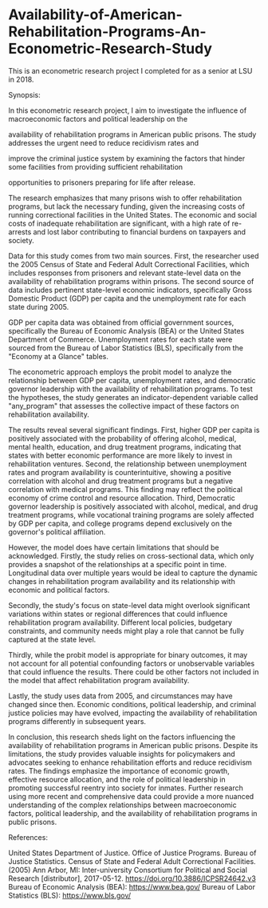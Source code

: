 # Availability-of-American-Rehabilitation-Programs-An-Econometric-Research-Study
This is an econometric research project I completed for as a senior at LSU in 2018.

Synopsis:

In this econometric research project, I aim to investigate the influence of macroeconomic factors and political leadership on the 

availability of rehabilitation programs in American public prisons. The study addresses the urgent need to reduce recidivism rates and 

improve the criminal justice system by examining the factors that hinder some facilities from providing sufficient rehabilitation 

opportunities to prisoners preparing for life after release.

The research emphasizes that many prisons wish to offer rehabilitation programs, but lack the necessary funding, given the increasing costs of running correctional facilities in the United States. The economic and social costs of inadequate rehabilitation are significant, with a high rate of re-arrests and lost labor contributing to financial burdens on taxpayers and society.

Data for this study comes from two main sources. First, the researcher used the 2005 Census of State and Federal Adult Correctional Facilities, which includes responses from prisoners and relevant state-level data on the availability of rehabilitation programs within prisons. The second source of data includes pertinent state-level economic indicators, specifically Gross Domestic Product (GDP) per capita and the unemployment rate for each state during 2005.

GDP per capita data was obtained from official government sources, specifically the Bureau of Economic Analysis (BEA) or the United States Department of Commerce. Unemployment rates for each state were sourced from the Bureau of Labor Statistics (BLS), specifically from the "Economy at a Glance" tables.

The econometric approach employs the probit model to analyze the relationship between GDP per capita, unemployment rates, and democratic governor leadership with the availability of rehabilitation programs. To test the hypotheses, the study generates an indicator-dependent variable called "any_program" that assesses the collective impact of these factors on rehabilitation availability.

The results reveal several significant findings. First, higher GDP per capita is positively associated with the probability of offering alcohol, medical, mental health, education, and drug treatment programs, indicating that states with better economic performance are more likely to invest in rehabilitation ventures. Second, the relationship between unemployment rates and program availability is counterintuitive, showing a positive correlation with alcohol and drug treatment programs but a negative correlation with medical programs. This finding may reflect the political economy of crime control and resource allocation. Third, Democratic governor leadership is positively associated with alcohol, medical, and drug treatment programs, while vocational training programs are solely affected by GDP per capita, and college programs depend exclusively on the governor's political affiliation.

However, the model does have certain limitations that should be acknowledged. Firstly, the study relies on cross-sectional data, which only provides a snapshot of the relationships at a specific point in time. Longitudinal data over multiple years would be ideal to capture the dynamic changes in rehabilitation program availability and its relationship with economic and political factors.

Secondly, the study's focus on state-level data might overlook significant variations within states or regional differences that could influence rehabilitation program availability. Different local policies, budgetary constraints, and community needs might play a role that cannot be fully captured at the state level.

Thirdly, while the probit model is appropriate for binary outcomes, it may not account for all potential confounding factors or unobservable variables that could influence the results. There could be other factors not included in the model that affect rehabilitation program availability.

Lastly, the study uses data from 2005, and circumstances may have changed since then. Economic conditions, political leadership, and criminal justice policies may have evolved, impacting the availability of rehabilitation programs differently in subsequent years.

In conclusion, this research sheds light on the factors influencing the availability of rehabilitation programs in American public prisons. Despite its limitations, the study provides valuable insights for policymakers and advocates seeking to enhance rehabilitation efforts and reduce recidivism rates. The findings emphasize the importance of economic growth, effective resource allocation, and the role of political leadership in promoting successful reentry into society for inmates. Further research using more recent and comprehensive data could provide a more nuanced understanding of the complex relationships between macroeconomic factors, political leadership, and the availability of rehabilitation programs in public prisons.

References:

United States Department of Justice. Office of Justice Programs. Bureau of Justice Statistics. Census of State and Federal Adult Correctional Facilities. (2005) Ann Arbor, MI: Inter-university Consortium for Political and Social Research [distributor], 2017-05-12. https://doi.org/10.3886/ICPSR24642.v3
Bureau of Economic Analysis (BEA): https://www.bea.gov/
Bureau of Labor Statistics (BLS): https://www.bls.gov/
